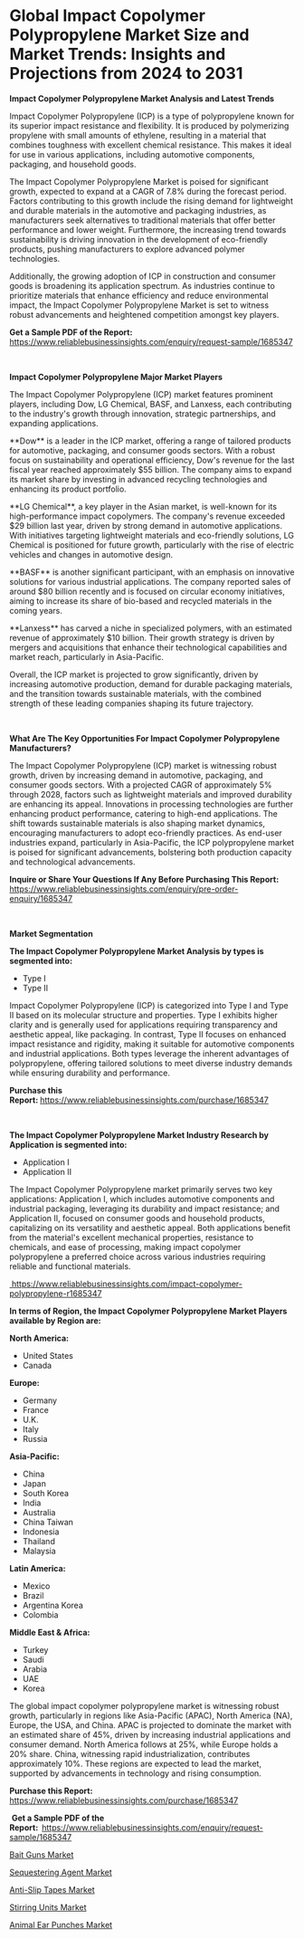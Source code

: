 <p><h1>Global Impact Copolymer Polypropylene Market Size and Market Trends: Insights and Projections from 2024 to 2031</h1></p><p><strong>Impact Copolymer Polypropylene Market Analysis and Latest Trends</strong></p>
<p><p>Impact Copolymer Polypropylene (ICP) is a type of polypropylene known for its superior impact resistance and flexibility. It is produced by polymerizing propylene with small amounts of ethylene, resulting in a material that combines toughness with excellent chemical resistance. This makes it ideal for use in various applications, including automotive components, packaging, and household goods.</p><p>The Impact Copolymer Polypropylene Market is poised for significant growth, expected to expand at a CAGR of 7.8% during the forecast period. Factors contributing to this growth include the rising demand for lightweight and durable materials in the automotive and packaging industries, as manufacturers seek alternatives to traditional materials that offer better performance and lower weight. Furthermore, the increasing trend towards sustainability is driving innovation in the development of eco-friendly products, pushing manufacturers to explore advanced polymer technologies.</p><p>Additionally, the growing adoption of ICP in construction and consumer goods is broadening its application spectrum. As industries continue to prioritize materials that enhance efficiency and reduce environmental impact, the Impact Copolymer Polypropylene Market is set to witness robust advancements and heightened competition amongst key players.</p></p>
<p><strong>Get a Sample PDF of the Report:&nbsp;</strong> <a href="https://www.reliablebusinessinsights.com/enquiry/request-sample/1685347?utm_campaign=1611&utm_medium=2&utm_source=Github&utm_content=ia&utm_term=16102024&utm_id=impact-copolymer-polypropylene">https://www.reliablebusinessinsights.com/enquiry/request-sample/1685347</a></p>
<p>&nbsp;</p>
<p><strong>Impact Copolymer Polypropylene Major Market Players</strong></p>
<p><p>The Impact Copolymer Polypropylene (ICP) market features prominent players, including Dow, LG Chemical, BASF, and Lanxess, each contributing to the industry's growth through innovation, strategic partnerships, and expanding applications. </p><p>**Dow** is a leader in the ICP market, offering a range of tailored products for automotive, packaging, and consumer goods sectors. With a robust focus on sustainability and operational efficiency, Dow's revenue for the last fiscal year reached approximately $55 billion. The company aims to expand its market share by investing in advanced recycling technologies and enhancing its product portfolio.</p><p>**LG Chemical**, a key player in the Asian market, is well-known for its high-performance impact copolymers. The company's revenue exceeded $29 billion last year, driven by strong demand in automotive applications. With initiatives targeting lightweight materials and eco-friendly solutions, LG Chemical is positioned for future growth, particularly with the rise of electric vehicles and changes in automotive design.</p><p>**BASF** is another significant participant, with an emphasis on innovative solutions for various industrial applications. The company reported sales of around $80 billion recently and is focused on circular economy initiatives, aiming to increase its share of bio-based and recycled materials in the coming years.</p><p>**Lanxess** has carved a niche in specialized polymers, with an estimated revenue of approximately $10 billion. Their growth strategy is driven by mergers and acquisitions that enhance their technological capabilities and market reach, particularly in Asia-Pacific.</p><p>Overall, the ICP market is projected to grow significantly, driven by increasing automotive production, demand for durable packaging materials, and the transition towards sustainable materials, with the combined strength of these leading companies shaping its future trajectory.</p></p>
<p>&nbsp;</p>
<p><strong>What Are The Key Opportunities For Impact Copolymer Polypropylene Manufacturers?</strong></p>
<p><p>The Impact Copolymer Polypropylene (ICP) market is witnessing robust growth, driven by increasing demand in automotive, packaging, and consumer goods sectors. With a projected CAGR of approximately 5% through 2028, factors such as lightweight materials and improved durability are enhancing its appeal. Innovations in processing technologies are further enhancing product performance, catering to high-end applications. The shift towards sustainable materials is also shaping market dynamics, encouraging manufacturers to adopt eco-friendly practices. As end-user industries expand, particularly in Asia-Pacific, the ICP polypropylene market is poised for significant advancements, bolstering both production capacity and technological advancements.</p></p>
<p><strong>Inquire or Share Your Questions If Any Before Purchasing This Report:</strong> <a href="https://www.reliablebusinessinsights.com/enquiry/pre-order-enquiry/1685347?utm_campaign=1611&utm_medium=2&utm_source=Github&utm_content=ia&utm_term=16102024&utm_id=impact-copolymer-polypropylene">https://www.reliablebusinessinsights.com/enquiry/pre-order-enquiry/1685347</a></p>
<p>&nbsp;</p>
<p><strong>Market Segmentation</strong></p>
<p><strong>The Impact Copolymer Polypropylene Market Analysis by types is segmented into:</strong></p>
<p><ul><li>Type I</li><li>Type II</li></ul></p>
<p><p>Impact Copolymer Polypropylene (ICP) is categorized into Type I and Type II based on its molecular structure and properties. Type I exhibits higher clarity and is generally used for applications requiring transparency and aesthetic appeal, like packaging. In contrast, Type II focuses on enhanced impact resistance and rigidity, making it suitable for automotive components and industrial applications. Both types leverage the inherent advantages of polypropylene, offering tailored solutions to meet diverse industry demands while ensuring durability and performance.</p></p>
<p><strong>Purchase this Report:&nbsp;</strong><a href="https://www.reliablebusinessinsights.com/purchase/1685347?utm_campaign=1611&utm_medium=2&utm_source=Github&utm_content=ia&utm_term=16102024&utm_id=impact-copolymer-polypropylene">https://www.reliablebusinessinsights.com/purchase/1685347</a></p>
<p>&nbsp;</p>
<p><strong>The Impact Copolymer Polypropylene Market Industry Research by Application is segmented into:</strong></p>
<p><ul><li>Application I</li><li>Application II</li></ul></p>
<p><p>The Impact Copolymer Polypropylene market primarily serves two key applications: Application I, which includes automotive components and industrial packaging, leveraging its durability and impact resistance; and Application II, focused on consumer goods and household products, capitalizing on its versatility and aesthetic appeal. Both applications benefit from the material's excellent mechanical properties, resistance to chemicals, and ease of processing, making impact copolymer polypropylene a preferred choice across various industries requiring reliable and functional materials.</p></p>
<p><a href="https://www.reliablebusinessinsights.com/impact-copolymer-polypropylene-r1685347?utm_campaign=1611&utm_medium=2&utm_source=Github&utm_content=ia&utm_term=16102024&utm_id=impact-copolymer-polypropylene">&nbsp;https://www.reliablebusinessinsights.com/impact-copolymer-polypropylene-r1685347</a></p>
<p><strong>In terms of Region, the Impact Copolymer Polypropylene Market Players available by Region are:</strong></p>
<p>
    <p> <strong> North America: </strong>
        <ul>
            <li>United States</li>
            <li>Canada</li>
        </ul>
        </p> 
    <p> <strong> Europe: </strong>
        <ul>
            <li>Germany</li>
            <li>France</li>
            <li>U.K.</li>
            <li>Italy</li>
            <li>Russia</li>
        </ul>
        </p> 
    <p> <strong> Asia-Pacific: </strong>
        <ul>
            <li>China</li>
            <li>Japan</li>
            <li>South Korea</li>
            <li>India</li>
            <li>Australia</li>
            <li>China Taiwan</li>
            <li>Indonesia</li>
            <li>Thailand</li>
            <li>Malaysia</li>
        </ul>
        </p> 
    <p> <strong> Latin America: </strong>
        <ul>
            <li>Mexico</li>
            <li>Brazil</li>
            <li>Argentina Korea</li>
            <li>Colombia</li>
        </ul>
        </p> 
    <p> <strong> Middle East & Africa: </strong>
        <ul>
            <li>Turkey</li>
            <li>Saudi</li>
            <li>Arabia</li>
            <li>UAE</li>
            <li>Korea</li>
        </ul>
    </p>
    </p>
<p><p>The global impact copolymer polypropylene market is witnessing robust growth, particularly in regions like Asia-Pacific (APAC), North America (NA), Europe, the USA, and China. APAC is projected to dominate the market with an estimated share of 45%, driven by increasing industrial applications and consumer demand. North America follows at 25%, while Europe holds a 20% share. China, witnessing rapid industrialization, contributes approximately 10%. These regions are expected to lead the market, supported by advancements in technology and rising consumption.</p></p>
<p><strong>Purchase this Report: </strong><a href="https://www.reliablebusinessinsights.com/purchase/1685347?utm_campaign=1611&utm_medium=2&utm_source=Github&utm_content=ia&utm_term=16102024&utm_id=impact-copolymer-polypropylene">https://www.reliablebusinessinsights.com/purchase/1685347</a></p>
<p>&nbsp;<strong>Get a Sample PDF of the Report:&nbsp;&nbsp;</strong><a href="https://www.reliablebusinessinsights.com/enquiry/request-sample/1685347?utm_campaign=1611&utm_medium=2&utm_source=Github&utm_content=ia&utm_term=16102024&utm_id=impact-copolymer-polypropylene">https://www.reliablebusinessinsights.com/enquiry/request-sample/1685347</a></p>
<p><strong></strong></p>
<p><p><a href="https://www.linkedin.com/pulse/analyzing-bait-guns-market-dynamics-growth-drivers-forecasted-ktxoc?trk=public_post_embed_feed-article-content&utm_campaign=1611&utm_medium=2&utm_source=Github&utm_content=ia&utm_term=16102024&utm_id=impact-copolymer-polypropylene">Bait Guns Market</a></p><p><a href="https://github.com/gulaimolin/Market-Research-Report-List-6/blob/main/sequestering-agent-market.md?utm_campaign=1611&utm_medium=2&utm_source=Github&utm_content=ia&utm_term=16102024&utm_id=impact-copolymer-polypropylene">Sequestering Agent Market</a></p><p><a href="https://www.linkedin.com/pulse/emerging-trends-anti-slip-tapes-market-detailed-overview-applications-0yhge?trk=public_post_embed_feed-article-content&utm_campaign=1611&utm_medium=2&utm_source=Github&utm_content=ia&utm_term=16102024&utm_id=impact-copolymer-polypropylene">Anti-Slip Tapes Market</a></p><p><a href="https://www.linkedin.com/pulse/stirring-units-market-dynamics-application-types-emerging-trends-x10le?trk=public_post_embed_feed-article-content&utm_campaign=1611&utm_medium=2&utm_source=Github&utm_content=ia&utm_term=16102024&utm_id=impact-copolymer-polypropylene">Stirring Units Market</a></p><p><a href="https://www.linkedin.com/pulse/emerging-technologies-reshaping-animal-ear-punches-ioi3e?trk=public_post_embed_feed-article-content&utm_campaign=1611&utm_medium=2&utm_source=Github&utm_content=ia&utm_term=16102024&utm_id=impact-copolymer-polypropylene">Animal Ear Punches Market</a></p></p>